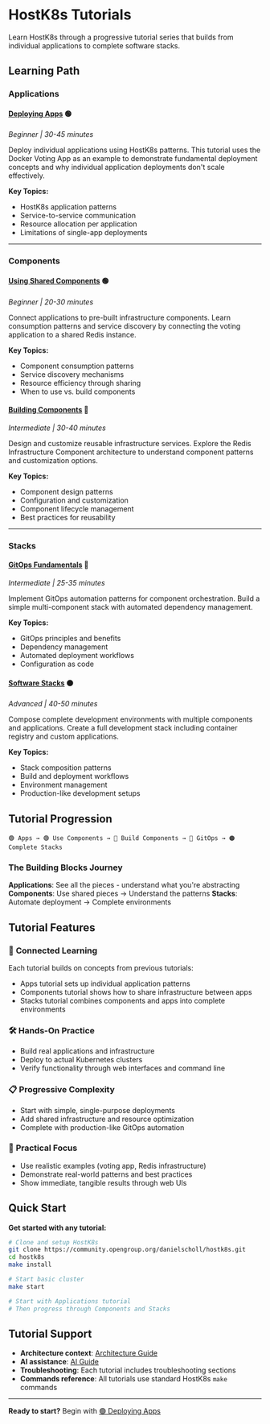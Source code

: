 # HostK8s Tutorials

Learn HostK8s through a progressive tutorial series that builds from individual applications to complete software stacks.

## Learning Path

### Applications

#### [Deploying Apps](apps.md) 🟢
*Beginner | 30-45 minutes*

Deploy individual applications using HostK8s patterns. This tutorial uses the Docker Voting App as an example to demonstrate fundamental deployment concepts and why individual application deployments don't scale effectively.

**Key Topics:**
- HostK8s application patterns
- Service-to-service communication
- Resource allocation per application
- Limitations of single-app deployments

---

### Components

#### [Using Shared Components](shared-components.md) 🟢
*Beginner | 20-30 minutes*

Connect applications to pre-built infrastructure components. Learn consumption patterns and service discovery by connecting the voting application to a shared Redis instance.

**Key Topics:**
- Component consumption patterns
- Service discovery mechanisms
- Resource efficiency through sharing
- When to use vs. build components

#### [Building Components](components.md) 🔵
*Intermediate | 30-40 minutes*

Design and customize reusable infrastructure services. Explore the Redis Infrastructure Component architecture to understand component patterns and customization options.

**Key Topics:**
- Component design patterns
- Configuration and customization
- Component lifecycle management
- Best practices for reusability

---

### Stacks

#### [GitOps Fundamentals](gitops-fundamentals.md) 🔵
*Intermediate | 25-35 minutes*

Implement GitOps automation patterns for component orchestration. Build a simple multi-component stack with automated dependency management.

**Key Topics:**
- GitOps principles and benefits
- Dependency management
- Automated deployment workflows
- Configuration as code

#### [Software Stacks](stacks.md) 🟠
*Advanced | 40-50 minutes*

Compose complete development environments with multiple components and applications. Create a full development stack including container registry and custom applications.

**Key Topics:**
- Stack composition patterns
- Build and deployment workflows
- Environment management
- Production-like development setups

## Tutorial Progression

```
🟢 Apps → 🟢 Use Components → 🔵 Build Components → 🔵 GitOps → 🟠 Complete Stacks
```

### The Building Blocks Journey

**Applications**: See all the pieces - understand what you're abstracting
**Components**: Use shared pieces → Understand the patterns
**Stacks**: Automate deployment → Complete environments

## Tutorial Features

### 🔗 **Connected Learning**
Each tutorial builds on concepts from previous tutorials:
- Apps tutorial sets up individual application patterns
- Components tutorial shows how to share infrastructure between apps
- Stacks tutorial combines components and apps into complete environments

### 🛠️ **Hands-On Practice**
- Build real applications and infrastructure
- Deploy to actual Kubernetes clusters
- Verify functionality through web interfaces and command line

### 📋 **Progressive Complexity**
- Start with simple, single-purpose deployments
- Add shared infrastructure and resource optimization
- Complete with production-like GitOps automation

### 🎯 **Practical Focus**
- Use realistic examples (voting app, Redis infrastructure)
- Demonstrate real-world patterns and best practices
- Show immediate, tangible results through web UIs

## Quick Start

**Get started with any tutorial:**

```bash
# Clone and setup HostK8s
git clone https://community.opengroup.org/danielscholl/hostk8s.git
cd hostk8s
make install

# Start basic cluster
make start

# Start with Applications tutorial
# Then progress through Components and Stacks
```

## Tutorial Support

- **Architecture context**: [Architecture Guide](../architecture.md)
- **AI assistance**: [AI Guide](../ai-guide.md)
- **Troubleshooting**: Each tutorial includes troubleshooting sections
- **Commands reference**: All tutorials use standard HostK8s `make` commands

---

**Ready to start?** Begin with [🟢 Deploying Apps](apps.md)
